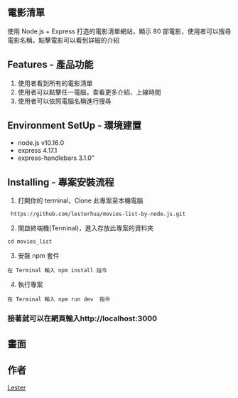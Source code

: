 ## 電影清單

使用 Node.js + Express 打造的電影清單網站，顯示 80 部電影，使用者可以搜尋電影名稱，點擊電影可以看到詳細的介紹

## Features - 產品功能

1. 使用者看到所有的電影清單
2. 使用者可以點擊任一電腦，查看更多介紹、上線時間
3. 使用者可以依照電腦名稱進行搜尋

## Environment SetUp - 環境建置

- node.js v10.16.0
- express 4.17.1
- express-handlebars 3.1.0"

## Installing - 專案安裝流程

1. 打開你的 terminal，Clone 此專案至本機電腦

```
 https://github.com/lesterhua/movies-list-by-node.js.git
```

2. 開啟終端機(Terminal)，進入存放此專案的資料夾

```
cd movies_list
```

3. 安裝 npm 套件

```
在 Terminal 輸入 npm install 指令
```

4. 執行專案

```
在 Terminal 輸入 npm run dev  指令
```

### 接著就可以在網頁輸入http://localhost:3000

## 畫面
[](https://github.com/lesterhua/movies-list-by-node.js/blob/master/public/view.gif
)
## 作者

[Lester](https://github.com/lesterhua)
